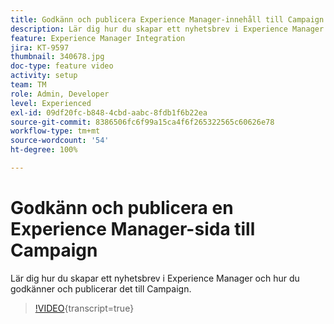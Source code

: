 ```yaml
---
title: Godkänn och publicera Experience Manager-innehåll till Campaign
description: Lär dig hur du skapar ett nyhetsbrev i Experience Manager och hur du godkänner och publicerar det till Campaign.
feature: Experience Manager Integration
jira: KT-9597
thumbnail: 340678.jpg
doc-type: feature video
activity: setup
team: TM
role: Admin, Developer
level: Experienced
exl-id: 09df20fc-b848-4cbd-aabc-8fdb1f6b22ea
source-git-commit: 8386506fc6f99a15ca4f6f265322565c60626e78
workflow-type: tm+mt
source-wordcount: '54'
ht-degree: 100%

---
```


# Godkänn och publicera en Experience Manager-sida till Campaign

Lär dig hur du skapar ett nyhetsbrev i Experience Manager och hur du godkänner och publicerar det till Campaign.

>[!VIDEO](https://video.tv.adobe.com/v/3447575?quality=12&learn=on&captions=swe){transcript=true}

